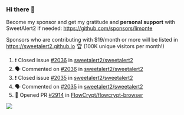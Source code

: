 ### Hi there 👋

Become my sponsor and get my gratitude and **personal support** with SweetAlert2 if needed: https://github.com/sponsors/limonte

Sponsors who are contributing with $19/month or more will be listed in https://sweetalert2.github.io 🏆 (100K unique visitors per month!)

<!--START_SECTION:activity-->
1. ❗️ Closed issue [#2036](https://github.com//sweetalert2/sweetalert2/issues/2036) in [sweetalert2/sweetalert2](https://github.com//sweetalert2/sweetalert2)
2. 🗣 Commented on [#2036](https://github.com//sweetalert2/sweetalert2/issues/2036) in [sweetalert2/sweetalert2](https://github.com//sweetalert2/sweetalert2)
3. ❗️ Closed issue [#2035](https://github.com//sweetalert2/sweetalert2/issues/2035) in [sweetalert2/sweetalert2](https://github.com//sweetalert2/sweetalert2)
4. 🗣 Commented on [#2035](https://github.com//sweetalert2/sweetalert2/issues/2035) in [sweetalert2/sweetalert2](https://github.com//sweetalert2/sweetalert2)
5. 💪 Opened PR [#2914](https://github.com//FlowCrypt/flowcrypt-browser/pull/2914) in [FlowCrypt/flowcrypt-browser](https://github.com//FlowCrypt/flowcrypt-browser)
<!--END_SECTION:activity-->

![](https://github-readme-stats.vercel.app/api?username=limonte&theme=vue&show_icons=true)
